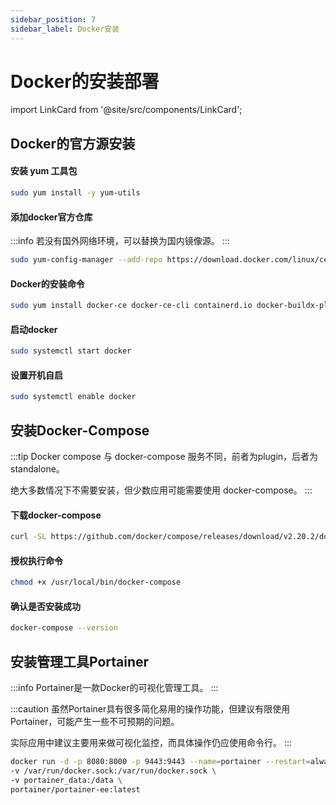```yaml
---
sidebar_position: 7
sidebar_label: Docker安装
---
```


# Docker的安装部署

import LinkCard from '@site/src/components/LinkCard';

<LinkCard title="Docker官方安装文档" description="Install Docker Engine on CentOS | Docker Documentation" to="https://docs.docker.com/engine/install/centos/#install-using-the-repository"></LinkCard>

## Docker的官方源安装

#### 安装 yum 工具包
```bash
sudo yum install -y yum-utils
```

#### 添加docker官方仓库

:::info 若没有国外网络环境，可以替换为国内镜像源。
:::

```bash
sudo yum-config-manager --add-repo https://download.docker.com/linux/centos/docker-ce.repo  
```

#### Docker的安装命令
```bash
sudo yum install docker-ce docker-ce-cli containerd.io docker-buildx-plugin docker-compose-plugin
```

#### 启动docker
```bash
sudo systemctl start docker
```

#### 设置开机自启
```bash
sudo systemctl enable docker
```

## 安装Docker-Compose

:::tip
Docker compose 与 docker-compose 服务不同，前者为plugin，后者为standalone。

绝大多数情况下不需要安装，但少数应用可能需要使用 docker-compose。
:::

#### 下载docker-compose
```bash
curl -SL https://github.com/docker/compose/releases/download/v2.20.2/docker-compose-linux-x86_64 -o /usr/local/bin/docker-compose
```

#### 授权执行命令
```bash
chmod +x /usr/local/bin/docker-compose
```

#### 确认是否安装成功
```bash
docker-compose --version
```

## 安装管理工具Portainer

:::info Portainer是一款Docker的可视化管理工具。
:::

:::caution
虽然Portainer具有很多简化易用的操作功能，但建议有限使用Portainer，可能产生一些不可预期的问题。

实际应用中建议主要用来做可视化监控，而具体操作仍应使用命令行。
:::

```bash
docker run -d -p 8080:8000 -p 9443:9443 --name=portainer --restart=always \
-v /var/run/docker.sock:/var/run/docker.sock \
-v portainer_data:/data \
portainer/portainer-ee:latest
```
